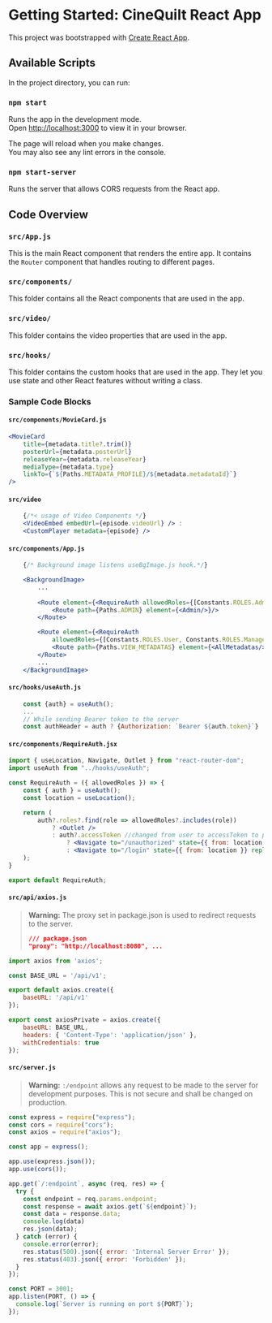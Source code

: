 # Getting Started: CineQuilt React App

This project was bootstrapped with [Create React App](https://github.com/facebook/create-react-app).

## Available Scripts

In the project directory, you can run:

### `npm start`

Runs the app in the development mode.\
Open [http://localhost:3000](http://localhost:3000) to view it in your browser.

The page will reload when you make changes.\
You may also see any lint errors in the console.

### `npm start-server`

Runs the server that allows CORS requests from the React app.

## Code Overview

### `src/App.js`

This is the main React component that renders the entire app. It contains the `Router` component that handles routing to different pages.

### `src/components/`

This folder contains all the React components that are used in the app.

### `src/video/`

This folder contains the video properties that are used in the app.

### `src/hooks/`

This folder contains the custom hooks that are used in the app. 
They let you use state and other React features without writing a class.


### Sample Code Blocks


#### `src/components/MovieCard.js`
``` jsx
<MovieCard
    title={metadata.title?.trim()}
    posterUrl={metadata.posterUrl}
    releaseYear={metadata.releaseYear}
    mediaType={metadata.type}
    linkTo={`${Paths.METADATA_PROFILE}/${metadata.metadataId}`}
/>
```

#### `src/video`
``` jsx
    {/*< usage of Video Components */}
    <VideoEmbed embedUrl={episode.videoUrl} /> :
    <CustomPlayer metadata={episode} />
```

#### `src/components/App.js`
``` jsx
    {/* Background image listens useBgImage.js hook.*/}

    <BackgroundImage> 
        ...
        
        <Route element={<RequireAuth allowedRoles={[Constants.ROLES.Admin]}/>}>
            <Route path={Paths.ADMIN} element={<Admin/>}/>
        </Route>

        <Route element={<RequireAuth
            allowedRoles={[Constants.ROLES.User, Constants.ROLES.Manager, Constants.ROLES.Admin]}/>}>
            <Route path={Paths.VIEW_METADATAS} element={<AllMetadatas/>}/>
        </Route>
        ...
    </BackgroundImage>
```

#### `src/hooks/useAuth.js`
``` jsx
    const {auth} = useAuth();
    ...
    // While sending Bearer token to the server
    const authHeader = auth ? {Authorization: `Bearer ${auth.token}`} : {};
```

#### `src/components/RequireAuth.jsx`
``` jsx
import { useLocation, Navigate, Outlet } from "react-router-dom";
import useAuth from "../hooks/useAuth";

const RequireAuth = ({ allowedRoles }) => {
    const { auth } = useAuth();
    const location = useLocation();

    return (
        auth?.roles?.find(role => allowedRoles?.includes(role))
            ? <Outlet />
            : auth?.accessToken //changed from user to accessToken to persist login after refresh
                ? <Navigate to="/unauthorized" state={{ from: location }} replace />
                : <Navigate to="/login" state={{ from: location }} replace />
    );
}

export default RequireAuth;
```


#### `src/api/axios.js`
> **Warning:** The proxy set in package.json is used to redirect requests to the server.
> ``` json
>/// package.json     
>"proxy": "http://localhost:8080", ...
> ```

``` jsx
import axios from 'axios';

const BASE_URL = '/api/v1';

export default axios.create({
    baseURL: '/api/v1'
});

export const axiosPrivate = axios.create({
    baseURL: BASE_URL,
    headers: { 'Content-Type': 'application/json' },
    withCredentials: true
});
```


#### `src/server.js`
> **Warning:**  `:/endpoint` allows any request to be made to the server for development purposes. This is not secure and shall be changed on production. 
``` jsx
const express = require("express");
const cors = require("cors");
const axios = require("axios");

const app = express();

app.use(express.json());
app.use(cors());

app.get(`/:endpoint`, async (req, res) => {
  try {
    const endpoint = req.params.endpoint;
    const response = await axios.get(`${endpoint}`);
    const data = response.data;
    console.log(data)
    res.json(data);
  } catch (error) {
    console.error(error);
    res.status(500).json({ error: 'Internal Server Error' });
    res.status(403).json({ error: 'Forbidden' });
  }
});

const PORT = 3001;
app.listen(PORT, () => {
  console.log(`Server is running on port ${PORT}`);
});
```